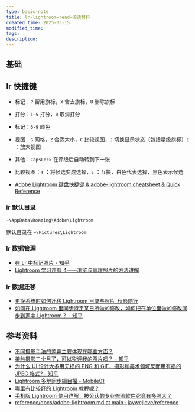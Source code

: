 ```yaml
---
type: basic-note
title: lr-lightroom-read-阅读材料
created_time: 2025-03-15
modified_time:
tags:
description:
---
```


## 基础

## lr 快捷键

- 标记：`P` 留用旗标，`X` 舍去旗标，`U` 删除旗标
- 打分：`1~5` 打分，`0` 取消打分
- 标记：`6-9` 颜色
- 视图：`G` 网格，`Z` 合适大小，`C` 比较视图，`J` 切换显示状态（包括星级旗标）`E` ：放大视图
- 其他：`CapsLock` 在评级后自动转到下一张
- 比较视图：`↑` ：将候选变成选择，`↓` ：互换，白色代表选择，黑色表示候选

- [Adobe Lightroom 键盘快捷键 & adobe-lightroom cheatsheet & Quick Reference](https://wangchujiang.com/reference/docs/adobe-lightroom.html)

### lr 默认目录

`~\AppData\Roaming\Adobe\Lightroom`

默认目录在 `~\Pictures\Lightroom`

### lr 数据管理

- [在 Lr 中标记照片 - 知乎](https://zhuanlan.zhihu.com/p/441543710)
- [Lightroom 学习连载 4——浏览与管理照片的方法讲解](http://www.360doc.com/content/19/0303/20/36235679_818879442.shtml)

### lr 数据迁移

- [更换系统时如何迁移 Lightroom 目录与照片\_秋影随行](https://qiuliang.com/post_process_tuesday/2022/036_move_lightroom_to_new_sys.htm)
- [如何在 Lightroom 里同步特定某日所做的修改，如何把在单位里做的修改同步到家中 Lightroom？ - 知乎](https://www.zhihu.com/question/36962036/answer/69767714)

## 参考资料

- [不同摄影手法的差异主要体现在哪些方面？](https://www.zhihu.com/question/567100547/answer/2764906449)
- [接触摄影三个月了，可以锐评我的照片吗？ - 知乎](https://www.zhihu.com/question/550142518/answer/2648002687)
- [为什么 UI 设计大多用无损的 PNG 和 GIF，摄影和美术领域反而用有损的 JPEG 格式? - 知乎](https://www.zhihu.com/question/590350890/answer/2946881086)
- [Lightroom 多地同步編目檔 - Mobile01](https://www.mobile01.com/topicdetail.php?f=256&t=5393277)
- [哪里有比较好的 Lightroom 教程呢？](https://www.zhihu.com/question/61828862/answer/1299254337)
- [手机版 Lightroom 使用详解，被公认的专业修图软件究竟有多强大？](https://zhuanlan.zhihu.com/p/159449816)
- [reference/docs/adobe-lightroom.md at main · jaywcjlove/reference](https://github.com/jaywcjlove/reference/blob/main/docs/adobe-lightroom.md)
